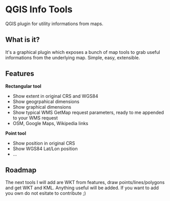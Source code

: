 QGIS Info Tools
=========

QGIS plugin for utility informations from maps. 

What is it?
-----------

It's a graphical plugin which exposes a bunch of map tools to grab useful informations from the underlying map. Simple, easy, extensible.

Features
--------

**Rectangular tool**

  * Show extent in original CRS and WGS84
  * Show geogrpahical dimensions
  * Show graphical dimensions
  * Show typical WMS GetMap request parameters, ready to me appended to your WMS request
  * OSM, Google Maps, Wikipedia links

**Point tool**

  * Show position in original CRS
  * Show WGS84 Lat/Lon position
  * ...

Roadmap
-------

The next tools I will add are WKT from features, draw points/lines/polygons and get WKT and KML.
Anything useful will be added. If you want to add you own do not esitate to contribute ;)
